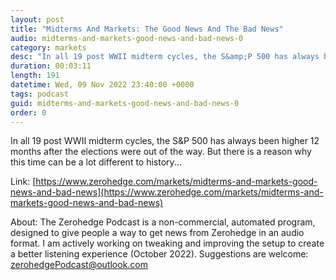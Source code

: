 ```yaml
---
layout: post
title: "Midterms And Markets: The Good News And The Bad News"
audio: midterms-and-markets-good-news-and-bad-news-0
category: markets
desc: "In all 19 post WWII midterm cycles, the S&amp;P 500 has always been higher 12 months after the elections were out of the way. But there is a reason why this time can be a lot different to history..."
duration: 00:03:11
length: 191
datetime: Wed, 09 Nov 2022 23:40:00 +0000
tags: podcast
guid: midterms-and-markets-good-news-and-bad-news-0
order: 0
---
```

In all 19 post WWII midterm cycles, the S&amp;P 500 has always been higher 12 months after the elections were out of the way. But there is a reason why this time can be a lot different to history...

Link: [https://www.zerohedge.com/markets/midterms-and-markets-good-news-and-bad-news](https://www.zerohedge.com/markets/midterms-and-markets-good-news-and-bad-news)

About: The Zerohedge Podcast is a non-commercial, automated program, designed to give people a way to get news from Zerohedge in an audio format.  I am actively working on tweaking and improving the setup to create a better listening experience (October 2022).  Suggestions are welcome: [zerohedgePodcast@outlook.com](mailto:zerohedgePodcast@outlook.com)
